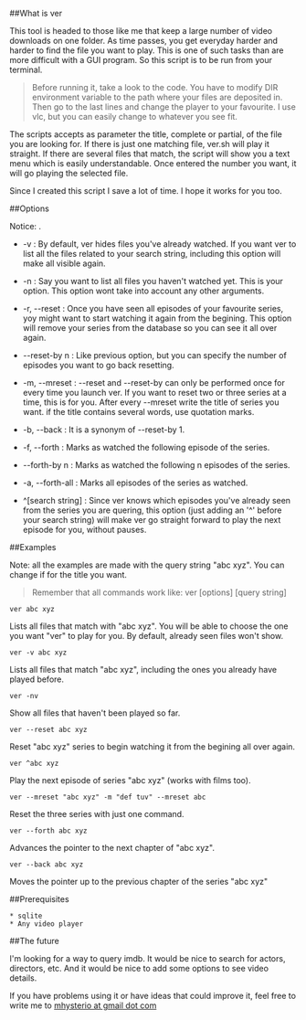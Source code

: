 ##What is ver

This tool is headed to those like me that keep a large number of video downloads on one folder. As time passes, you get everyday harder and harder to find the file you want to play. This is one of such tasks than are more difficult with a GUI program. So this script is to be run from your terminal.

>Before running it, take a look to the code. You have to modify DIR environment variable to the path where your files are deposited in. Then go to the last lines and change the player to your favourite. I use vlc, but you can easily change to whatever you see fit.

The scripts accepts as parameter the title, complete or partial, of the file you are looking for. If there is just one matching file, ver.sh will play it straight. If there are several files that match, the script will show you a text menu which is easily understandable. Once entered the number you want, it will go playing the selected file.

Since I created this script I save a lot of time. I hope it works for you too.

##Options

Notice: .

* -v : By default, ver hides files you've already watched. If you want ver to list all the files related to your search string, including this option will make all visible again.

* -n : Say you want to list all files you haven't watched yet. This is your option. This option wont take into account any other arguments.

* -r, --reset : Once you have seen all episodes of your favourite series, yoy might want to start watching it again from the begining. This option will remove your series from the database so you can see it all over again.

* --reset-by n : Like previous option, but you can specify the number of episodes you want to go back resetting. 

* -m, --mreset : --reset and --reset-by can only be performed once for every time you launch ver. If you want to reset two or three series at a time, this is for you. After every --mreset write the title of series you want. if the title contains several words, use quotation marks. 

* -b, --back : It is a synonym of --reset-by 1.

* -f, --forth : Marks as watched the following episode of the series.

* --forth-by n : Marks as watched the following n episodes of the series.

* -a, --forth-all : Marks all episodes of the series as watched.

* ^[search string] : Since ver knows which episodes you've already seen from the series you are quering, this option (just adding an '^' before your search string) will make ver go straight forward to play the next episode for you, without pauses.

##Examples

Note: all the examples are made with the query string "abc xyz". You can change if for the title you want.

>Remember that all commands work like: ver \[options\] \[query string\]

`ver abc xyz`

Lists all files that match with "abc xyz". You will be able to choose the one you want "ver" to play for you. By default, already seen files won't show.


`ver -v abc xyz`

Lists all files that match "abc xyz", including the ones you already have played before.


`ver -nv`

Show all files that haven't been played so far.


`ver --reset abc xyz`

Reset "abc xyz" series to begin watching it from the begining all over again.


`ver ^abc xyz`

Play the next episode of series "abc xyz" (works with films too).


`ver --mreset "abc xyz" -m "def tuv" --mreset abc`

Reset the three series with just one command.


`ver --forth abc xyz`

Advances the pointer to the next chapter of "abc xyz".


`ver --back abc xyz`

Moves the pointer up to the previous chapter of the series "abc xyz"

##Prerequisites

	* sqlite
	* Any video player

##The future

I'm looking for a way to query imdb. It would be nice to search for actors, directors, etc. And it would be nice to add some options to see video details.

If you have problems using it or have ideas that could improve it, feel free to write me to <a href="mailto:mhysterio@gmail.com">mhysterio at gmail dot com</a>